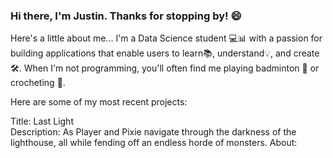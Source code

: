 ### Hi there, I'm Justin. Thanks for stopping by! 😄

Here's a little about me...
I'm a Data Science student 💻📊 with a passion for building applications that enable users to learn📚, understand💡, and create🛠️. When I'm not programming, you'll often find me playing badminton 🏸 or crocheting 🧶.

Here are some of my most recent projects:

Title: Last Light\
Description: As Player and Pixie navigate through the darkness of the lighthouse, all while fending off an endless horde of monsters. 
About: 

<!--
**Jcssss/Jcssss** is a ✨ _special_ ✨ repository because its `README.md` (this file) appears on your GitHub profile.

Here are some ideas to get you started:

- 🔭 I’m currently working on ...
- 🌱 I’m currently learning ...
- 👯 I’m looking to collaborate on ...
- 🤔 I’m looking for help with ...
- 💬 Ask me about ...
- 📫 How to reach me: ...
- 😄 Pronouns: ...
- ⚡ Fun fact: ...
-->
